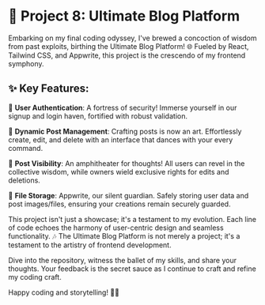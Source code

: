 # 🚀 Project 8: Ultimate Blog Platform

Embarking on my final coding odyssey, I've brewed a concoction of wisdom from past exploits, birthing the Ultimate Blog Platform! 🌐 Fueled by React, Tailwind CSS, and Appwrite, this project is the crescendo of my frontend symphony.

## ✨ Key Features:

🔐 **User Authentication**: A fortress of security! Immerse yourself in our signup and login haven, fortified with robust validation.

📝 **Dynamic Post Management**: Crafting posts is now an art. Effortlessly create, edit, and delete with an interface that dances with your every command.

👀 **Post Visibility**: An amphitheater for thoughts! All users can revel in the collective wisdom, while owners wield exclusive rights for edits and deletions.

💾 **File Storage**: Appwrite, our silent guardian. Safely storing user data and post images/files, ensuring your creations remain securely guarded.

This project isn't just a showcase; it's a testament to my evolution. Each line of code echoes the harmony of user-centric design and seamless functionality. 🎶 The Ultimate Blog Platform is not merely a project; it's a testament to the artistry of frontend development.

Dive into the repository, witness the ballet of my skills, and share your thoughts. Your feedback is the secret sauce as I continue to craft and refine my coding craft.

Happy coding and storytelling! 🚀✨

